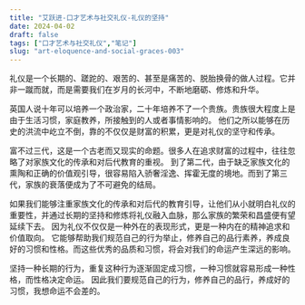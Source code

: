 ```yaml
---
title: "艾跃进-口才艺术与社交礼仪-礼仪的坚持"
date: 2024-04-02
draft: false
tags: ["口才艺术与社交礼仪","笔记"]
slug: "art-eloquence-and-social-graces-003"
---
```


礼仪是一个长期的、蹉跎的、艰苦的、甚至是痛苦的、脱胎换骨的做人过程。它并非一蹴而就，而是需要我们在岁月的长河中，不断地磨砺、修炼和升华。

英国人说十年可以培养一个政治家，二十年培养不了一个贵族。贵族很大程度上是由于生活习惯，家庭教养，所接触到的人或者事情影响的。
他们之所以能够在历史的洪流中屹立不倒，靠的不仅仅是财富的积累，更是对礼仪的坚守和传承。

富不过三代，这是一个古老而又现实的命题。很多人在追求财富的过程中，往往忽略了对家族文化的传承和对后代教育的重视。
到了第二代，由于缺乏家族文化的熏陶和正确的价值观引导，很容易陷入骄奢淫逸、挥霍无度的境地。而到了第三代，家族的衰落便成为了不可避免的结局。

如果我们能够注重家族文化的传承和对后代的教育引导，让他们从小就明白礼仪的重要性，并通过长期的坚持和修炼将礼仪融入血脉，那么家族的繁荣和昌盛便有望延续下去。
因为礼仪不仅仅是一种外在的表现形式，更是一种内在的精神追求和价值取向。
它能够帮助我们规范自己的行为举止，修养自己的品行素养，养成良好的习惯和性格。而这些优秀的品质和习惯，将会对我们的命运产生深远的影响。

坚持一种长期的行为，重复这种行为逐渐固定成习惯，一种习惯就容易形成一种性格，而性格决定命运。
因此我们要规范自己的行为，修养自己的品行，养成好的习惯，我想命运不会差的。






